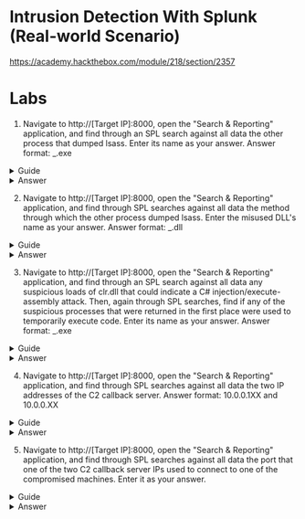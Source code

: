 # Intrusion Detection With Splunk (Real-world Scenario)

https://academy.hackthebox.com/module/218/section/2357

# Labs

1. Navigate to http://[Target IP]:8000, open the "Search & Reporting" application, and find through an SPL search against all data the other process that dumped lsass. Enter its name as your answer. Answer format: \_.exe

<details>
<summary>Guide</summary>

Searching through past labs for 'lsass', we see an old lab where we used event id 10 and 'C:\Windows\system32\lsass.exe' to find lsass dumps. Let's start here.

```
EventCode=10 TargetImage="C:\\Windows\\system32\\lsass.exe"
```

This gives us ~240 events, with 8 distinct SourceImage values, many of which look like false positives. We see most of the events are NT AUTH -> NT AUTH, and a fraction is user -> NT AUTH.
It is more likely a user is dumping lsass.

```
EventCode=10 TargetImage="C:\\Windows\\system32\\lsass.exe" SourceUser!="NT AUTHORITY\\SYSTEM"
```

This gives us only 5 events with only 2 distinct SourceImage values. We know one of these images can be used to execute malicious code.

</details>
<details>
<summary>Answer</summary>
rundll32.exe
</details>

2. Navigate to http://[Target IP]:8000, open the "Search & Reporting" application, and find through SPL searches against all data the method through which the other process dumped lsass. Enter the misused DLL's name as your answer. Answer format: \_.dll

<details>
<summary>Guide</summary>

Using the process guid from the rundll32 events, `96192a2a-09d5-6368-3b05-000000000900`, I searched to find all events referencing some dll.

```
96192a2a-09d5-6368-3b05-000000000900 "*.dll*"
```

This returned some events, with a couple referencing command line arguments involving a dll.

</details>
<details>
<summary>Answer</summary>
comsvcs.dll
</details>

3. Navigate to http://[Target IP]:8000, open the "Search & Reporting" application, and find through an SPL search against all data any suspicious loads of clr.dll that could indicate a C# injection/execute-assembly attack. Then, again through SPL searches, find if any of the suspicious processes that were returned in the first place were used to temporarily execute code. Enter its name as your answer. Answer format: \_.exe

<details>
<summary>Guide</summary>

Looking back at 3_4_skills_assessment, lab 2, we were faced with a similar problem and targeted event code 7 and clrjit.dll and clr.dll.

```
EventCode=7 "*clr*.dll*"
```

This gives us ~900 results. But if the execution tree is executable 1 > executable 2 > clr.dll, then our answer will be executable #2. This query has ~900 executable #2's, but we only want to look at the ones which have an executable #1 associated with it. Using more info from 3_4_skills_assessment, we'll look at events with code 8 that are spawning our executable 2.

```
EventCode=7 "*clr*.dll*"
| join Image
    [search index=* EventCode=8
    | rename TargetImage as Image
    | fields Image]
```

This gives us 2 executables in the Image field. One of them is commonly used to load code, this is the flag.

</details>
<details>
<summary>Answer</summary>
rundll32.exe
</details>

4. Navigate to http://[Target IP]:8000, open the "Search & Reporting" application, and find through SPL searches against all data the two IP addresses of the C2 callback server. Answer format: 10.0.0.1XX and 10.0.0.XX

<details>
<summary>Guide</summary>

We'll look for network events regarding the previous executable.

```
"C:\\Windows\\system32\\rundll32.exe" EventCode=3
```

There are only two destination IP's in these logs and they fit the appropriate format.

</details>
<details>
<summary>Answer</summary>
10.0.0.186 and 10.0.0.91
</details>

5. Navigate to http://[Target IP]:8000, open the "Search & Reporting" application, and find through SPL searches against all data the port that one of the two C2 callback server IPs used to connect to one of the compromised machines. Enter it as your answer.

<details>
<summary>Guide</summary>

```
EventCode=3 SourceIp=10.0.0.91 OR SourceIp=10.0.0.186
```

We're looking for the (destination) port on the compromised machine.

</details>
<details>
<summary>Answer</summary>
3389
</details>
